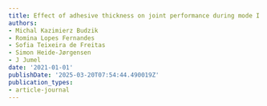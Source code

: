 ```yaml
---
title: Effect of adhesive thickness on joint performance during mode I fracture testing
authors:
- Michal Kazimierz Budzik
- Romina Lopes Fernandes
- Sofia Teixeira de Freitas
- Simon Heide-Jørgensen
- J Jumel
date: '2021-01-01'
publishDate: '2025-03-20T07:54:44.490019Z'
publication_types:
- article-journal
---
```

